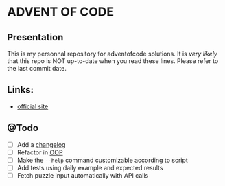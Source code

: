 # ADVENT OF CODE

## Presentation
This is my personnal repository for adventofcode solutions.
It is *very likely* that this repo is NOT up-to-date when you read these lines.
Please refer to the last commit date.

## Links:
* [official site](https://adventofcode.com/)

## @Todo
- [ ] Add a [changelog](./CHANGELOG.md)
- [ ] Refactor in [OOP](https://en.wikipedia.org/wiki/Object-oriented_programming)
- [ ] Make the `--help` command customizable according to script
- [ ] Add tests using daily example and expected results
- [ ] Fetch puzzle input automatically with API calls
